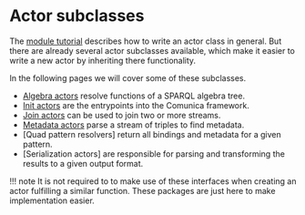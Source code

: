 # Actor subclasses
The [module tutorial](../tutorials/module.md) describes how to write an actor class in general.
But there are already several actor subclasses available,
which make it easier to write a new actor by inheriting there functionality.

In the following pages we will cover some of these subclasses.

 * [Algebra actors](algebra.md) resolve functions of a SPARQL algebra tree.
 * [Init actors](init.md) are the entrypoints into the Comunica framework.
 * [Join actors](join.md) can be used to join two or more streams.
 * [Metadata actors](metadata.md) parse a stream of triples to find metadata.
 * [Quad pattern resolvers] return all bindings and metadata for a given pattern.
 * [Serialization actors] are responsible for parsing and transforming the results to a given output format.

!!! note
    It is not required to to make use of these interfaces when creating an actor fulfilling a similar function.
    These packages are just here to make implementation easier.